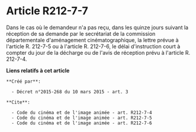 # Article R212-7-7

Dans le cas où le demandeur n'a pas reçu, dans les quinze jours suivant la réception de sa demande par le secrétariat de la
commission départementale d'aménagement cinématographique, la lettre prévue à l'article R. 212-7-5 ou à l'article R. 212-7-6,
le délai d'instruction court à compter du jour de la décharge ou de l'avis de réception prévu à l'article R. 212-7-4.

**Liens relatifs à cet article**

	**Créé par**:

	  - Décret n°2015-268 du 10 mars 2015 - art. 3

	**Cite**:

	  - Code du cinéma et de l'image animée - art. R212-7-4
	  - Code du cinéma et de l'image animée - art. R212-7-5
	  - Code du cinéma et de l'image animée - art. R212-7-6
